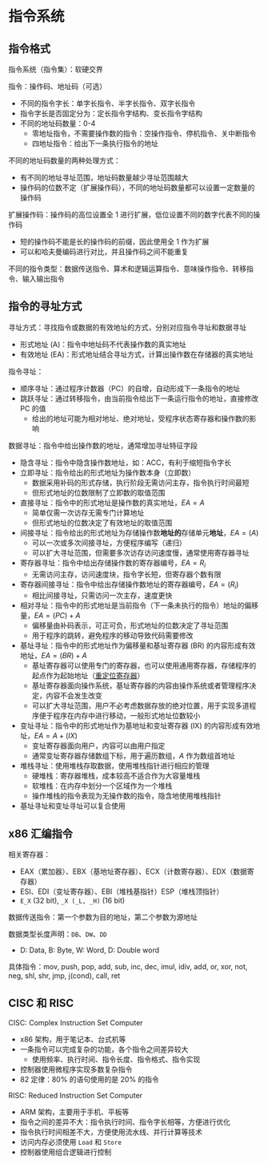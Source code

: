 # 指令系统

## 指令格式

指令系统（指令集）：软硬交界

指令：操作码、地址码（可选）

- 不同的指令字长：单字长指令、半字长指令、双字长指令
- 指令字长是否固定分为：定长指令字结构、变长指令字结构
- 不同的地址码数量：0-4
  - 零地址指令，不需要操作数的指令：空操作指令、停机指令、关中断指令
  - 四地址指令：给出下一条执行指令的地址

不同的地址码数量的两种处理方式：

- 有不同的地址寻址范围，地址码数量越少寻址范围越大
- 操作码的位数不定（扩展操作码），不同的地址码数量都可以设置一定数量的操作码

扩展操作码：操作码的高位设置全 1 进行扩展，低位设置不同的数字代表不同的操作码

- 短的操作码不能是长的操作码的前缀，因此使用全 1 作为扩展
- 可以和哈夫曼编码进行对比，并且操作码之间不能重复

不同的指令类型：数据传送指令、算术和逻辑运算指令、意味操作指令、转移指令、输入输出指令

## 指令的寻址方式

寻址方式：寻找指令或数据的有效地址的方式，分别对应指令寻址和数据寻址

- 形式地址 (A)：指令中地址码不代表操作数的真实地址
- 有效地址 (EA)：形式地址结合寻址方式，计算出操作数在存储器的真实地址

指令寻址：

- 顺序寻址：通过程序计数器（PC）的自增，自动形成下一条指令的地址
- 跳跃寻址：通过转移指令，由当前指令给出下一条运行指令的地址，直接修改 PC 的值
  - 给出的地址可能为相对地址、绝对地址，受程序状态寄存器和操作数的影响

数据寻址：指令中给出操作数的地址，通常增加寻址特征字段

- 隐含寻址：指令中隐含操作数地址，如：ACC，有利于缩短指令字长
- 立即寻址：指令给出的形式地址为操作数本身（立即数）
  - 数据采用补码的形式存储，执行阶段无需访问主存，指令执行时间最短
  - 但形式地址的位数限制了立即数的取值范围
- 直接寻址：指令中的形式地址是操作数的真实地址，$EA = A$
  - 简单仅需一次访存无需专门计算地址
  - 但形式地址的位数决定了有效地址的取值范围
- 间接寻址：指令给出的形式地址为存储操作数**地址的**存储单元**地址**，$EA = (A)$
  - 可以一次或多次间接寻址，方便程序编写（递归）
  - 可以扩大寻址范围，但需要多次访存访问速度慢，通常使用寄存器寻址
- 寄存器寻址：指令中给出存储操作数的寄存器编号，$EA = R_i$
  - 无需访问主存，访问速度块，指令字长短，但寄存器个数有限
- 寄存器间接寻址：指令中给出存储操作数地址的寄存器编号，$EA = (R_i)$
  - 相比间接寻址，只需访问一次主存，速度更快
- 相对寻址：指令中的形式地址是当前指令（下一条未执行的指令）地址的偏移量，$EA = (PC) + A$
  - 偏移量由补码表示，可正可负，形式地址的位数决定了寻址范围
  - 用于程序的跳转，避免程序的移动导致代码需要修改
- 基址寻址：指令中的形式地址作为偏移量和基址寄存器 (BR) 的内容形成有效地址，$EA = (BR) + A$
  - 基址寄存器可以使用专门的寄存器，也可以使用通用寄存器，存储程序的起点作为起始地址（[重定位寄存器](../Computer-Composition/3.5-内存管理(os).md)）
  - 基址寄存器面向操作系统，基址寄存器的内容由操作系统或者管理程序决定，内容不会发生改变
  - 可以扩大寻址范围，用户不必考虑数据存放的绝对位置，用于实现多道程序便于程序在内存中进行移动，一般形式地址位数较小
- 变址寻址：指令中的形式地址作为基地址和变址寄存器 (IX) 的内容形成有效地址，$EA = A + (IX)$
  - 变址寄存器面向用户，内容可以由用户指定
  - 通常变址寄存器存储数组下标，用于遍历数组，$A$ 作为数组首地址
- 堆栈寻址：使用堆栈存取数据，使用堆栈指针进行相应的管理
  - 硬堆栈：寄存器堆栈，成本较高不适合作为大容量堆栈
  - 软堆栈：在内存中划分一个区域作为一个堆栈
  - 操作堆栈的指令表现为无操作数的指令，隐含地使用堆栈指针
- 基址寻址和变址寻址可以复合使用

## x86 汇编指令

相关寄存器：

- EAX（累加器）、EBX（基地址寄存器）、ECX（计数寄存器）、EDX（数据寄存器）
- ESI、EDI（变址寄存器）、EBI（堆栈基指针）ESP（堆栈顶指针）
- `E_X` (32 bit), `_X (_L, _H)` (16 bit)

数据传送指令：第一个参数为目的地址，第二个参数为源地址

数据类型长度声明：`DB`、`DW`、`DD`

- D: Data, B: Byte, W: Word, D: Double word

具体指令：mov, push, pop, add, sub, inc, dec, imul, idiv, add, or, xor, not, neg, shl, shr, jmp, j(cond), call, ret

## CISC 和 RISC

CISC: Complex Instruction Set Computer

- x86 架构，用于笔记本、台式机等
- 一条指令可以完成复杂的功能，各个指令之间差异较大
  - 使用频率、执行时间、指令长度、指令格式、指令实现
- 控制器使用微程序实现多数复杂指令
- 82 定律：80% 的语句使用的是 20% 的指令

RISC: Reduced Instruction Set Computer

- ARM 架构，主要用于手机、平板等
- 指令之间的差异不大：指令执行时间、指令字长相等，方便进行优化
- 指令执行时间相差不大，方便使用流水线、并行计算等技术
- 访问内存必须使用 `Load` 和 `Store`
- 控制器使用组合逻辑进行控制
